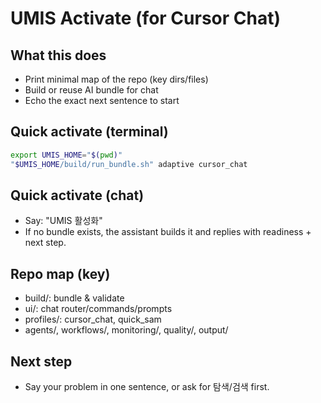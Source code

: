 # UMIS Activate (for Cursor Chat)

## What this does
- Print minimal map of the repo (key dirs/files)
- Build or reuse AI bundle for chat
- Echo the exact next sentence to start

## Quick activate (terminal)
```bash
export UMIS_HOME="$(pwd)"
"$UMIS_HOME/build/run_bundle.sh" adaptive cursor_chat
```

## Quick activate (chat)
- Say: "UMIS 활성화"
- If no bundle exists, the assistant builds it and replies with readiness + next step.

## Repo map (key)
- build/: bundle & validate
- ui/: chat router/commands/prompts
- profiles/: cursor_chat, quick_sam
- agents/, workflows/, monitoring/, quality/, output/

## Next step
- Say your problem in one sentence, or ask for 탐색/검색 first.
